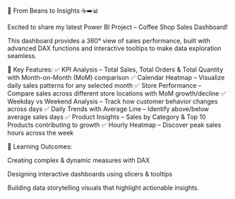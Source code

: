 🌟 From Beans to Insights ☕➡️📊

Excited to share my latest Power BI Project – Coffee Shop Sales Dashboard!

This dashboard provides a 360° view of sales performance, built with advanced DAX functions and interactive tooltips to make data exploration seamless.

📌 Key Features:
✅ KPI Analysis – Total Sales, Total Orders & Total Quantity with Month-on-Month (MoM) comparison
✅ Calendar Heatmap – Visualize daily sales patterns for any selected month
✅ Store Performance – Compare sales across different store locations with MoM growth/decline
✅ Weekday vs Weekend Analysis – Track how customer behavior changes across days
✅ Daily Trends with Average Line – Identify above/below average sales days
✅ Product Insights – Sales by Category & Top 10 Products contributing to growth
✅ Hourly Heatmap – Discover peak sales hours across the week

🎯 Learning Outcomes:

Creating complex & dynamic measures with DAX

Designing interactive dashboards using slicers & tooltips

Building data storytelling visuals that highlight actionable insights.
